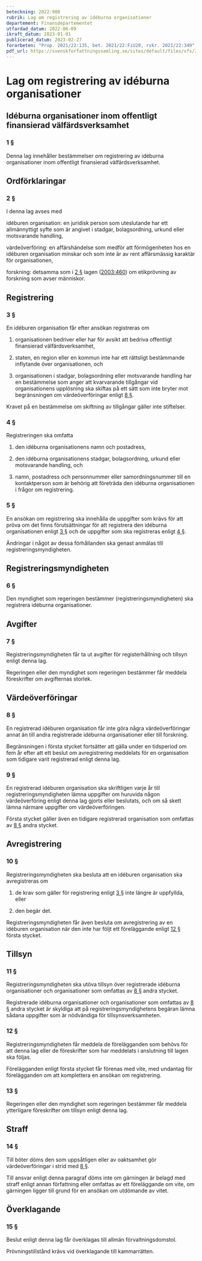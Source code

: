 ```yaml
---
beteckning: 2022:900
rubrik: Lag om registrering av idéburna organisationer
departement: Finansdepartementet
utfardad_datum: 2022-06-09
ikraft_datum: 2023-01-01
publicerad_datum: 2023-02-27
forarbeten: "Prop. 2021/22:135, bet. 2021/22:FiU28, rskr. 2021/22:349"
pdf_url: https://svenskforfattningssamling.se/sites/default/files/sfs/2022-06/SFS2022-900.pdf
---
```


# Lag om registrering av idéburna organisationer

## Idéburna organisationer inom offentligt finansierad välfärdsverksamhet

### 1 §

Denna lag innehåller bestämmelser om registrering av idéburna organisationer inom offentligt finansierad välfärdsverksamhet.

## Ordförklaringar

### 2 §

I denna lag avses med

idéburen organisation: en juridisk person som uteslutande har ett allmännyttigt syfte som är angivet i stadgar, bolagsordning, urkund eller motsvarande handling,

värdeöverföring: en affärshändelse som medför att förmögenheten hos en idéburen organisation minskar och som inte är av rent affärsmässig karaktär för organisationen,

forskning: detsamma som i [2 §](#2) lagen ([2003:460](https://selex.se/eli/sfs/2003/460)) om etikprövning av forskning som avser människor.

## Registrering

### 3 §

En idéburen organisation får efter ansökan registreras om

1. organisationen bedriver eller har för avsikt att bedriva offentligt finansierad välfärdsverksamhet,

2. staten, en region eller en kommun inte har ett rättsligt bestämmande inflytande över organisationen, och

3. organisationen i stadgar, bolagsordning eller motsvarande handling har en bestämmelse som anger att kvarvarande tillgångar vid organisationens upplösning ska skiftas på ett sätt som inte bryter mot begränsningen om värdeöverföringar enligt [8 §](#8).

Kravet på en bestämmelse om skiftning av tillgångar gäller inte stiftelser.

### 4 §

Registreringen ska omfatta

1. den idéburna organisationens namn och postadress,

2. den idéburna organisationens stadgar, bolagsordning, urkund eller motsvarande handling, och

3. namn, postadress och personnummer eller samordningsnummer till en kontaktperson som är behörig att företräda den idéburna organisationen i frågor om registrering.

### 5 §

En ansökan om registrering ska innehålla de uppgifter som krävs för att pröva om det finns förutsättningar för att registrera den idéburna organisationen enligt [3 §](#3) och de uppgifter som ska registreras enligt [4 §](#4).

Ändringar i något av dessa förhållanden ska genast anmälas till registreringsmyndigheten.

## Registreringsmyndigheten

### 6 §

Den myndighet som regeringen bestämmer (registreringsmyndigheten) ska registrera idéburna organisationer.

## Avgifter

### 7 §

Registreringsmyndigheten får ta ut avgifter för registerhållning och tillsyn enligt denna lag.

Regeringen eller den myndighet som regeringen bestämmer får meddela föreskrifter om avgifternas storlek.

## Värdeöverföringar

### 8 §

En registrerad idéburen organisation får inte göra några värdeöverföringar annat än till andra registrerade idéburna organisationer eller till forskning.

Begränsningen i första stycket fortsätter att gälla under en tidsperiod om fem år efter att ett beslut om avregistrering meddelats för en organisation som tidigare varit registrerad enligt denna lag.

### 9 §

En registrerad idéburen organisation ska skriftligen varje år till registreringsmyndigheten lämna uppgifter om huruvida någon värdeöverföring enligt denna lag gjorts eller beslutats, och om så skett lämna närmare uppgifter om värdeöverföringen.

Första stycket gäller även en tidigare registrerad organisation som omfattas av [8 §](#8) andra stycket.

## Avregistrering

### 10 §

Registreringsmyndigheten ska besluta att en idéburen organisation ska avregistreras om

1. de krav som gäller för registrering enligt [3 §](#3) inte längre är uppfyllda, eller

2. den begär det.

Registreringsmyndigheten får även besluta om avregistrering av en idéburen organisation när den inte har följt ett föreläggande enligt [12 §](#12) första stycket.

## Tillsyn

### 11 §

Registreringsmyndigheten ska utöva tillsyn över registrerade idéburna organisationer och organisationer som omfattas av [8 §](#8) andra stycket.

Registrerade idéburna organisationer och organisationer som omfattas av [8 §](#8) andra stycket är skyldiga att på registreringsmyndighetens begäran lämna sådana uppgifter som är nödvändiga för tillsynsverksamheten.

### 12 §

Registreringsmyndigheten får meddela de förelägganden som behövs för att denna lag eller de föreskrifter som har meddelats i anslutning till lagen ska följas.

Förelägganden enligt första stycket får förenas med vite, med undantag för förelägganden om att komplettera en ansökan om registrering.

### 13 §

Regeringen eller den myndighet som regeringen bestämmer får meddela ytterligare föreskrifter om tillsyn enligt denna lag.

## Straff

### 14 §

Till böter döms den som uppsåtligen eller av oaktsamhet gör värdeöverföringar i strid med [8 §](#8).

Till ansvar enligt denna paragraf döms inte om gärningen är belagd med straff enligt annan författning eller omfattas av ett föreläggande om vite, om gärningen ligger till grund för en ansökan om utdömande av vitet.

## Överklagande

### 15 §

Beslut enligt denna lag får överklagas till allmän förvaltningsdomstol.

Prövningstillstånd krävs vid överklagande till kammarrätten.